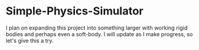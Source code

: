 # Simple-Physics-Simulator
I plan on expanding this project into something larger with working rigid bodies and perhaps even a soft-body. I will update as I make progress, so let's give this a try.
